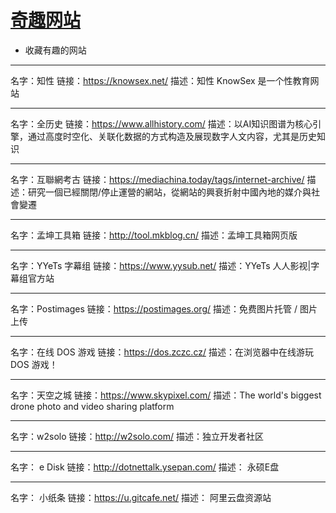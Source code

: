 # [奇趣网站](https://github.com/haoz0x139/myblog/issues/6)

- 收藏有趣的网站

---

名字：知性
链接：https://knowsex.net/
描述：知性 KnowSex 是一个性教育网站

---

名字：全历史
链接：https://www.allhistory.com/
描述：以AI知识图谱为核心引擎，通过高度时空化、关联化数据的方式构造及展现数字人文内容，尤其是历史知识

---

名字：互聯網考古
链接：https://mediachina.today/tags/internet-archive/
描述：研究一個已經關閉/停止運營的網站，從網站的興衰折射中國內地的媒介與社會變遷

---

名字：孟坤工具箱
链接：http://tool.mkblog.cn/
描述：孟坤工具箱网页版

---

名字：YYeTs 字幕组
链接：https://www.yysub.net/
描述：YYeTs 人人影视|字幕组官方站

---

名字：Postimages
链接：https://postimages.org/
描述：免费图片托管 / 图片上传

---

名字：在线 DOS 游戏
链接：https://dos.zczc.cz/
描述：在浏览器中在线游玩 DOS 游戏！

---

名字：天空之城
链接：https://www.skypixel.com/
描述：The world's biggest drone photo and video sharing platform

---

名字：w2solo
链接：http://w2solo.com/
描述：独立开发者社区

---

名字： e Disk
链接：http://dotnettalk.ysepan.com/
描述： 永硕E盘


---

名字： 小纸条 
链接：https://u.gitcafe.net/
描述： 阿里云盘资源站